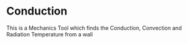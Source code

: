 # Conduction
This is a Mechanics Tool which finds the Conduction, Convection and Radiation Temperature from a wall
